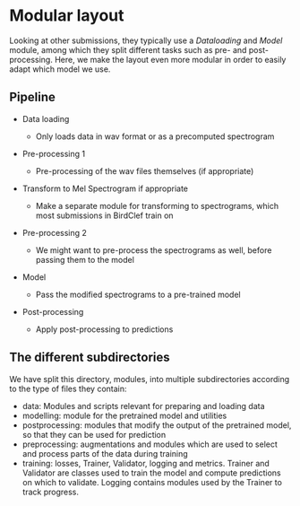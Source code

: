 # Modular layout

Looking at other submissions, they typically use a *Dataloading* and *Model* module, among which they split different tasks such as pre- and post-processing. Here, we make the layout even more modular in order to easily adapt which model we use. 

## Pipeline
- Data loading
    - Only loads data in wav format or as a precomputed spectrogram

- Pre-processing 1
    - Pre-processing of the wav files themselves (if appropriate)

- Transform to Mel Spectrogram if appropriate
    - Make a separate module for transforming to spectrograms, which most submissions in BirdClef train on

- Pre-processing 2
    - We might want to pre-process the spectrograms as well, before passing them to the model

- Model
    - Pass the modified spectrograms to a pre-trained model

- Post-processing
    - Apply post-processing to predictions

## The different subdirectories
We have split this directory, modules, into multiple subdirectories according to the type of files they contain:
- data: Modules and scripts relevant for preparing and loading data
- modelling: module for the pretrained model and utilities
- postprocessing: modules that modify the output of the pretrained model, so that they can be used for prediction
- preprocessing: augmentations and modules which are used to select and process parts of the data during training
- training: losses, Trainer, Validator, logging and metrics. Trainer and Validator are classes used to train the model and compute predictions on which to validate. Logging contains modules used by the Trainer to track progress.
